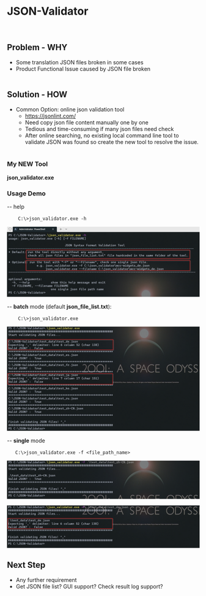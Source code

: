 # JSON-Validator

<br>

## Problem - WHY

- Some translation JSON files broken in some cases
- Product Functional Issue caused by JSON file broken 
<br><br>
## Solution - HOW

- Common Option: online json validation tool
  - https://jsonlint.com/
  - Need copy json file content manually one by one
  - Tedious and time-consuming if many json files need check
  - After online searching, no existing local command line tool to validate JSON was found so create the new tool to resolve the issue.
  <br><br>

### My NEW Tool
**json_validator.exe**

### Usage Demo

  -- help

```
    C:\>json_validator.exe -h
```

![Alt text](images/help_demo.png)
 
  -- **batch** mode (default **json_file_list.txt**):

```
    C:\>json_validator.exe
```

![Alt text](images/batch_mode_demo.png)

  -- **single** mode

```
   C:\>json_validator.exe -f <file_path_name> 
```

![Alt text](images/single_mode_correct_demo.png)

![Alt text](images/single_mode_error_demo.png)

## Next Step

- Any further requirement
- Get JSON file list? GUI support? Check result log support?
